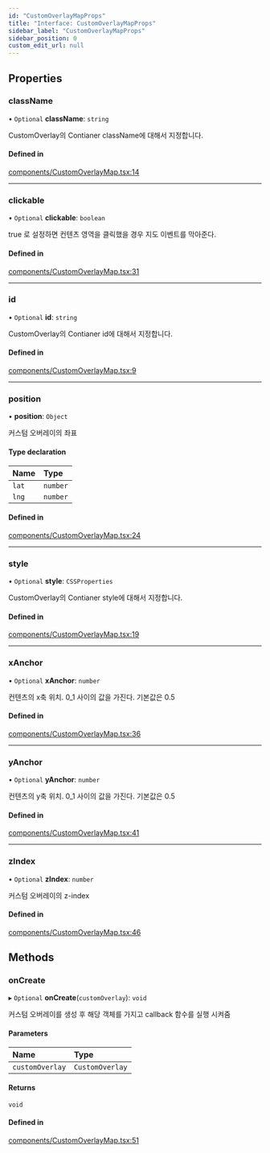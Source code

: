 ```yaml
---
id: "CustomOverlayMapProps"
title: "Interface: CustomOverlayMapProps"
sidebar_label: "CustomOverlayMapProps"
sidebar_position: 0
custom_edit_url: null
---
```


## Properties

### className

• `Optional` **className**: `string`

CustomOverlay의 Contianer className에 대해서 지정합니다.

#### Defined in

[components/CustomOverlayMap.tsx:14](https://github.com/JaeSeoKim/react-kakao-maps/blob/1c2440a/src/components/CustomOverlayMap.tsx#L14)

___

### clickable

• `Optional` **clickable**: `boolean`

true 로 설정하면 컨텐츠 영역을 클릭했을 경우 지도 이벤트를 막아준다.

#### Defined in

[components/CustomOverlayMap.tsx:31](https://github.com/JaeSeoKim/react-kakao-maps/blob/1c2440a/src/components/CustomOverlayMap.tsx#L31)

___

### id

• `Optional` **id**: `string`

CustomOverlay의 Contianer id에 대해서 지정합니다.

#### Defined in

[components/CustomOverlayMap.tsx:9](https://github.com/JaeSeoKim/react-kakao-maps/blob/1c2440a/src/components/CustomOverlayMap.tsx#L9)

___

### position

• **position**: `Object`

커스텀 오버레이의 좌표

#### Type declaration

| Name | Type |
| :------ | :------ |
| `lat` | `number` |
| `lng` | `number` |

#### Defined in

[components/CustomOverlayMap.tsx:24](https://github.com/JaeSeoKim/react-kakao-maps/blob/1c2440a/src/components/CustomOverlayMap.tsx#L24)

___

### style

• `Optional` **style**: `CSSProperties`

CustomOverlay의 Contianer style에 대해서 지정합니다.

#### Defined in

[components/CustomOverlayMap.tsx:19](https://github.com/JaeSeoKim/react-kakao-maps/blob/1c2440a/src/components/CustomOverlayMap.tsx#L19)

___

### xAnchor

• `Optional` **xAnchor**: `number`

컨텐츠의 x축 위치. 0_1 사이의 값을 가진다. 기본값은 0.5

#### Defined in

[components/CustomOverlayMap.tsx:36](https://github.com/JaeSeoKim/react-kakao-maps/blob/1c2440a/src/components/CustomOverlayMap.tsx#L36)

___

### yAnchor

• `Optional` **yAnchor**: `number`

컨텐츠의 y축 위치. 0_1 사이의 값을 가진다. 기본값은 0.5

#### Defined in

[components/CustomOverlayMap.tsx:41](https://github.com/JaeSeoKim/react-kakao-maps/blob/1c2440a/src/components/CustomOverlayMap.tsx#L41)

___

### zIndex

• `Optional` **zIndex**: `number`

커스텀 오버레이의 z-index

#### Defined in

[components/CustomOverlayMap.tsx:46](https://github.com/JaeSeoKim/react-kakao-maps/blob/1c2440a/src/components/CustomOverlayMap.tsx#L46)

## Methods

### onCreate

▸ `Optional` **onCreate**(`customOverlay`): `void`

커스텀 오버레이를 생성 후 해당 객체를 가지고 callback 함수를 실행 시켜줌

#### Parameters

| Name | Type |
| :------ | :------ |
| `customOverlay` | `CustomOverlay` |

#### Returns

`void`

#### Defined in

[components/CustomOverlayMap.tsx:51](https://github.com/JaeSeoKim/react-kakao-maps/blob/1c2440a/src/components/CustomOverlayMap.tsx#L51)
